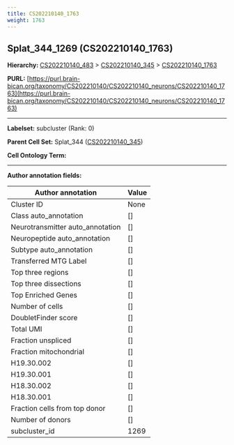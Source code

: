```yaml
---
title: CS202210140_1763
weight: 1763
---
```

## Splat_344_1269 (CS202210140_1763)
<b>Hierarchy: </b>
[CS202210140_483](../CS202210140_483) >
[CS202210140_345](../CS202210140_345) >
[CS202210140_1763](../CS202210140_1763)

**PURL:** [https://purl.brain-bican.org/taxonomy/CS202210140/CS202210140_neurons/CS202210140_1763](https://purl.brain-bican.org/taxonomy/CS202210140/CS202210140_neurons/CS202210140_1763)

---


**Labelset:** subcluster (Rank: 0)

**Parent Cell Set:** Splat_344 ([CS202210140_345](../CS202210140_345))



**Cell Ontology Term:** 

[MARKER GENES.]: #


---

[TRANSFERRED ANNOTATIONS.]: #


[AUTHOR ANNOTATION FIELDS.]: #


**Author annotation fields:**

| Author annotation | Value |
|-------------------|-------|
|Cluster ID|None|
|Class auto_annotation|[]|
|Neurotransmitter auto_annotation|[]|
|Neuropeptide auto_annotation|[]|
|Subtype auto_annotation|[]|
|Transferred MTG Label|[]|
|Top three regions|[]|
|Top three dissections|[]|
|Top Enriched Genes|[]|
|Number of cells|[]|
|DoubletFinder score|[]|
|Total UMI|[]|
|Fraction unspliced|[]|
|Fraction mitochondrial|[]|
|H19.30.002|[]|
|H19.30.001|[]|
|H18.30.002|[]|
|H18.30.001|[]|
|Fraction cells from top donor|[]|
|Number of donors|[]|
|subcluster_id|1269|
